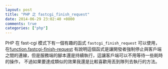 ```yaml
---
layout: post
title: "PHP 之 fastcgi_finish_request"
date: 2014-06-29 23:02:40 +0800
comments: true
categories: ["php"]
---
```


PHP 在 fast-cgi 模式下有一個有趣的函式 `fastcgi_finish_request` 可以使用，在[function.fastcgi-finish-request]
有說明這個函式是讓開發者強制停止與客戶端之間的連線，但是服務端的腳本還是持續執行，這讓客戶端可以不用等待一些耗時的操作，
不過如果要達成類似的效果我還是比較喜歡用丟到隊列去執行的方法。



[function.fastcgi-finish-request]:http://php.net/manual/en/function.fastcgi-finish-request.php